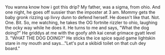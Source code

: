 You wanna know how i got this drip? My father, was a sigma, from ohio. And one night, he goes off sussier 
than the imposter at 3 am. Mommy gets the baby gronk rizzing up livvy dunn to defend herself. He doesn't like 
that. Not. One. Bit. So, me watching, he takes the OG fortnite rizzler to ohio, laughing the ocky way while he does it. 
He turns to me and says, "What the dog doing?" He griddys at me with the goofy ahh kai cenat grimace gyatt level 3. "WHAT THE DOG DOING?" 
He sticks the ice spice squid game lightskin stare in my mouth and says..."Let's put a skibidi toilet on that cuh dey board."
